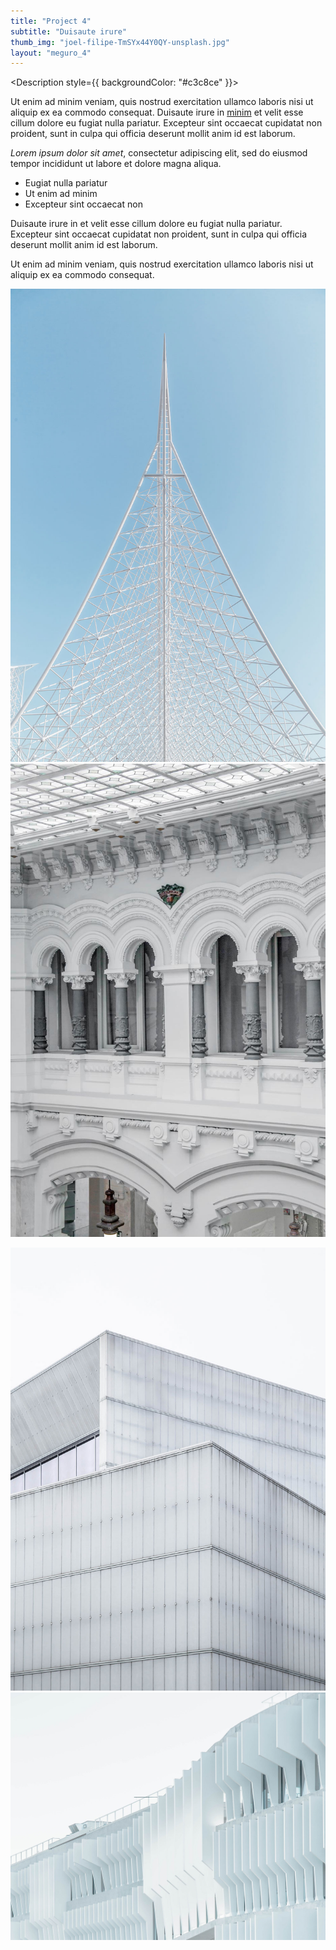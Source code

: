```yaml
---
title: "Project 4"
subtitle: "Duisaute irure"
thumb_img: "joel-filipe-TmSYx44Y0QY-unsplash.jpg"
layout: "meguro_4"
---
```


<Column1>

<Title style={{ backgroundColor: "#c3c8ce" }}>

# [Project 4](/project-4)

## Minim veniam

---

<Info li_separator="|">

- **Elit**: nostrud
- **Resse**: 835
- **Anim id**: enim, tempor, sed, dole
- [Voluptate](https://example.com)

</Info>

</Title>

<Description style={{ backgroundColor: "#c3c8ce" }}>

Ut enim ad minim veniam, quis nostrud exercitation ullamco laboris nisi ut aliquip ex ea commodo consequat. Duisaute irure in [minim](https://example.com) et velit esse cillum dolore eu fugiat nulla pariatur. Excepteur sint occaecat cupidatat non proident, sunt in culpa qui officia deserunt mollit anim id est laborum.

*Lorem ipsum dolor sit amet*, consectetur adipiscing elit, sed do eiusmod tempor incididunt ut labore et dolore magna aliqua.

- Eugiat nulla pariatur
- Ut enim ad minim
- Excepteur sint occaecat non

Duisaute irure in et velit esse cillum dolore eu fugiat nulla pariatur. Excepteur sint occaecat cupidatat non proident, sunt in culpa qui officia deserunt mollit anim id est laborum.

Ut enim ad minim veniam, quis nostrud exercitation ullamco laboris nisi ut aliquip ex ea commodo consequat.

</Description>

</Column1>

<Column2 use_modal={true}>

<Columns>

![This is the image description](joel-filipe-SIyGeJeWAcY-unsplash.jpg)
![This is the image description](joel-filipe-vauF_XwNI0c-unsplash.jpg)

</Columns>

<Columns>

![This is the image description](joel-filipe-TmSYx44Y0QY-unsplash.jpg)
![This is the image description](joel-filipe-_Di_gyxSdSk-unsplash.jpg)

</Columns>

</Column2>

